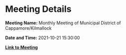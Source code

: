 # Meeting Details

**Meeting Name:** Monthly Meeting of Municipal District of Cappamore/Kilmallock

**Date and Time:** 2021-10-21 15:30:00

**[Link to Meeting](https://www.limerick.ie/council/whats-on/monthly-meeting-municipal-district-cappamore-kilmallock-74)**
